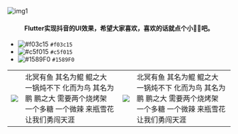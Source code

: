 ![img1](https://github.com/DingMouRen/flutter_tiktok/blob/master/shoot/img_1.png)<br>

#### <p align="center"> Flutter实现抖音的UI效果，希望大家喜欢，喜欢的话就点个小🌟🌟吧。</p>
- ![#f03c15](https://via.placeholder.com/15/f03c15/000000?text=+) `#f03c15`
- ![#c5f015](https://via.placeholder.com/15/c5f015/000000?text=+) `#c5f015`
- ![#1589F0](https://via.placeholder.com/15/1589F0/000000?text=+) `#1589F0`
 
 
<table>
    <tr>
        <th>
            <img src="https://github.com/DingMouRen/LayoutManagerGroup/raw/master/picture/img1.gif"/>
        </th>
        <td>北冥有鱼 其名为鲲 鲲之大
            一锅炖不下
            化而为鸟 其名为鹏 鹏之大
            需要两个烧烤架
            一个多糖 一个微辣
            来瓶雪花
            让我们勇闯天涯
        </td>
        <th>
            <img src="https://github.com/DingMouRen/LayoutManagerGroup/raw/master/picture/img1.gif"/>
        </th>
        <td>北冥有鱼 其名为鲲 鲲之大
            一锅炖不下
            化而为鸟 其名为鹏 鹏之大
            需要两个烧烤架
            一个多糖 一个微辣
            来瓶雪花
            让我们勇闯天涯
        </td>
    </tr>
    
</table>
